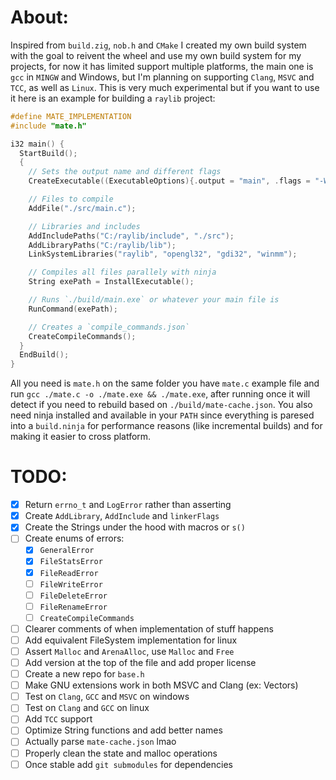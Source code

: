 # About:
Inspired from `build.zig`, `nob.h` and `CMake` I created my own build system with the goal to reivent the wheel
and use my own build system for my projects, for now it has limited support multiple platforms, the main one is 
`gcc` in `MINGW` and Windows, but I'm planning on supporting `Clang`, `MSVC` and `TCC`, as well as `Linux`. This
is very much experimental but if you want to use it here is an example for building a `raylib` project:

```c 
#define MATE_IMPLEMENTATION
#include "mate.h"

i32 main() {
  StartBuild();
  {
    // Sets the output name and different flags
    CreateExecutable((ExecutableOptions){.output = "main", .flags = "-Wall -ggdb"});

    // Files to compile
    AddFile("./src/main.c");

    // Libraries and includes
    AddIncludePaths("C:/raylib/include", "./src");
    AddLibraryPaths("C:/raylib/lib");
    LinkSystemLibraries("raylib", "opengl32", "gdi32", "winmm");

    // Compiles all files parallely with ninja
    String exePath = InstallExecutable();

    // Runs `./build/main.exe` or whatever your main file is
    RunCommand(exePath);

    // Creates a `compile_commands.json`
    CreateCompileCommands();
  }
  EndBuild();
}
```

All you need is `mate.h` on the same folder you have `mate.c` example file and run `gcc ./mate.c -o ./mate.exe && ./mate.exe`, after running once
it will detect if you need to rebuild based on `./build/mate-cache.json`. You also need ninja installed and available in your `PATH` since everything is 
paresed into a `build.ninja` for performance reasons (like incremental builds) and for making it easier to cross platform.

# TODO:
- [x] Return `errno_t` and `LogError` rather than asserting
- [x] Create `AddLibrary`, `AddInclude` and `linkerFlags`
- [x] Create the Strings under the hood with macros or `s()`
- [ ] Create enums of errors:
    - [x] `GeneralError`
    - [x] `FileStatsError`
    - [x] `FileReadError`
    - [ ] `FileWriteError`
    - [ ] `FileDeleteError`
    - [ ] `FileRenameError`
    - [ ] `CreateCompileCommands`
- [ ] Clearer comments of when implementation of stuff happens
- [ ] Add equivalent FileSystem implementation for linux
- [ ] Assert `Malloc` and `ArenaAlloc`, use `Malloc` and `Free`
- [ ] Add version at the top of the file and add proper license
- [ ] Create a new repo for `base.h`
- [ ] Make GNU extensions work in both MSVC and Clang (ex: Vectors)
- [ ] Test on `Clang`, `GCC` and `MSVC` on windows
- [ ] Test on `Clang` and `GCC` on linux
- [ ] Add `TCC` support
- [ ] Optimize String functions and add better names
- [ ] Actually parse `mate-cache.json` lmao
- [ ] Properly clean the state and malloc operations
- [ ] Once stable add `git submodules` for dependencies
